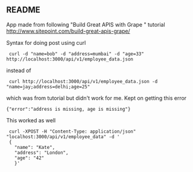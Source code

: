 ## README

App made from following "Build Great APIS with Grape
" tutorial http://www.sitepoint.com/build-great-apis-grape/

Syntax for doing post using curl

```
 curl -d "name=bob" -d "address=mumbai" -d "age=33" http://localhost:3000/api/v1/employee_data.json
```

instead of

```
 curl http://localhost:3000/api/v1/employee_data.json -d "name=jay;address=delhi;age=25"
```
which was from tutorial but didn't work for me. Kept on getting this error
```
{"error":"address is missing, age is missing"}
```


This worked as well

```
 curl -XPOST -H "Content-Type: application/json" "localhost:3000/api/v1/employee_data" -d '
 {
   "name": "Kate",
   "address": "London",
   "age": "42"
   }'
```
